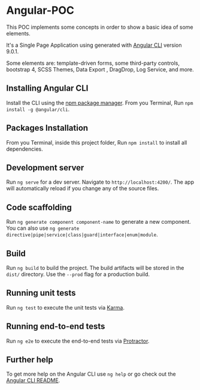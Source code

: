 # Angular-POC

This POC implements some concepts in order to show a basic idea of some elements. 

It's a Single Page Application using generated with [Angular CLI](https://github.com/angular/angular-cli) version 9.0.1. 

Some elements are: template-driven forms, some third-party controls, bootstrap 4, SCSS Themes, Data Export , DragDrop, Log Service, and more.

## Installing Angular CLI

Install the CLI using the [npm package manager](https://www.npmjs.com/get-npm). From you Terminal, Run `npm install -g @angular/cli`.

## Packages Installation

From you Terminal, inside this project folder, Run `npm install` to install all dependencies.

## Development server

Run `ng serve` for a dev server. Navigate to `http://localhost:4200/`. The app will automatically reload if you change any of the source files.

## Code scaffolding

Run `ng generate component component-name` to generate a new component. You can also use `ng generate directive|pipe|service|class|guard|interface|enum|module`.

## Build

Run `ng build` to build the project. The build artifacts will be stored in the `dist/` directory. Use the `--prod` flag for a production build.

## Running unit tests

Run `ng test` to execute the unit tests via [Karma](https://karma-runner.github.io).

## Running end-to-end tests

Run `ng e2e` to execute the end-to-end tests via [Protractor](http://www.protractortest.org/).

## Further help

To get more help on the Angular CLI use `ng help` or go check out the [Angular CLI README](https://github.com/angular/angular-cli/blob/master/README.md).
